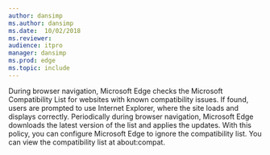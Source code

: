 ```yaml
---
author: dansimp
ms.author: dansimp
ms.date:  10/02/2018
ms.reviewer: 
audience: itpro
manager: dansimp
ms.prod: edge
ms.topic: include
---
```


During browser navigation, Microsoft Edge checks the Microsoft Compatibility List for websites with known compatibility issues. If found, users are prompted to use Internet Explorer, where the site loads and displays correctly. Periodically during browser navigation, Microsoft Edge downloads the latest version of the list and applies the updates.  With this policy, you can configure Microsoft Edge to ignore the compatibility list.  You can view the compatibility list at about:compat.
